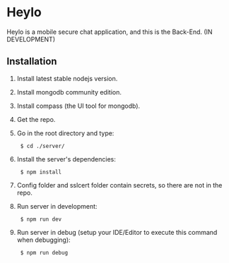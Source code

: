 # Heylo

Heylo is a mobile secure chat application, and this is the Back-End. (IN DEVELOPMENT)

## Installation

1. Install latest stable nodejs version.

2. Install mongodb community edition.

3. Install compass (the UI tool for mongodb).

4. Get the repo.

5. Go in the root directory and type:

        $ cd ./server/

6. Install the server's dependencies:

        $ npm install

7. Config folder and sslcert folder contain secrets, so there are not in the repo.

8. Run server in development:

        $ npm run dev

9. Run server in debug (setup your IDE/Editor to execute this command when debugging):

        $ npm run debug
